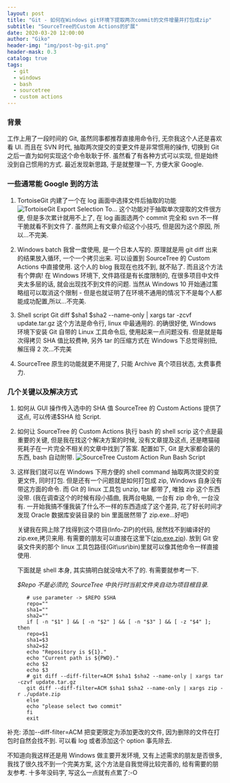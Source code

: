 ```yaml
---
layout: post
title: "Git - 如何在Windows git环境下提取两次commit的文件增量并打包成zip"
subtitle: "SourceTree的Custom Actions的扩展"
date: 2020-03-20 12:00:00
author: "Giko"
header-img: "img/post-bg-git.png"
header-mask: 0.3
catalog: true
tags:
  - git
  - windows
  - bash
  - sourcetree
  - custom actions
---
```


### 背景

工作上用了一段时间的 Git, 虽然同事都推荐直接用命令行, 无奈我这个人还是喜欢看 UI. 而且在 SVN 时代, 抽取两次提交的变更文件是非常惯用的操作, 切换到 Git 之后一直为如何实现这个命令耿耿于怀. 虽然看了有各种方式可以实现, 但是始终没到自己惯用的方式.
最近发现新思路, 于是就整理一下, 方便大家 Google.

### 一些通常能 Google 到的方法

1. TortoiseGit 内建了一个在 log 画面中选择文件后抽取的功能
   ![TortoiseGit Export Selection To...](https://yougikou.github.io/img/post/2020-03-20-HowToDiff2ZipInGit-1.jpg)
   这个功能对于抽取单次提取的文件很方便, 但是多次累计就用不上了, 在 log 画面选两个 commit 完全和 svn 不一样干脆就看不到文件了. 虽然网上有文章介绍这个小技巧, 但是因为这个原因, 所以...不完美.

2. Windows batch
   我曾一度使用, 是一个日本人写的. 原理就是用 git diff 出来的结果放入循环, 一个一个拷贝出来.
   可以设置到 SourceTree 的 Custom Actions 中直接使用.
   这个人的 blog 我现在也找不到, 就不贴了. 而且这个方法有个弊病!
   在 Windows 环境下, 文件路径是有长度限制的, 在很多项目中文件夹太多层的话, 就会出现找不到文件的问题.
   当然从 Windows 10 开始通过策略组可以取消这个限制 - 但是也就证明了在环境不通用的情况下不是每个人都能成功配置,所以...不完美.

3. Shell script
   Git diff $sha1 $sha2 --name-only | xargs tar -zcvf update.tar.gz 这个方法是命令行, linux 中最通用的.
   的确很好使, Windows 环境下安装 Git 自带的 Linux 工具命令后, 使用起来一点问题没有.
   但是就是每次得拷贝 SHA 值比较费神, 另外 tar 的压缩方式在 Windows 下总觉得别扭, 解压得 2 次...不完美

4. SourceTree 原生的功能就更不用提了, 只能 Archive 真个项目状态, 太费事费力.

### 几个关键以及解决方式

1. 如何从 GUI 操作传入选中的 SHA 值
   SourceTree 的 Custom Actions 提供了这点, 可以传递\$SHA 给 Script.

2. 如何让 SourceTree 的 Custom Actions 执行 bash 的 shell scrip
   这个点是最重要的关键, 但是我在找这个解决方案的时候, 没有文章提及这点, 还是瞎猫碰死耗子在一片完全不相关的文章中找到了答案. 配置如下, Git 是大家都会装的东西, bash 自动附带.
   ![SourceTree Custom Action Run Bash Script](https://yougikou.github.io/img/post/2020-03-20-HowToDiff2ZipInGit-2.jpg)

3. 这样我们就可以在 Windows 下用方便的 shell command 抽取两次提交的变更文件, 同时打包.
   但是还有一个问题就是如何打包成 zip, Windows 自身没有带这方面的命令. 而 Git 的 linux 工具包 unzip, tar 都带了, 唯独 zip 这个东西没带. (我在调查这个的时候有段小插曲, 我两台电脑, 一台有 zip 命令, 一台没有. 一开始我搞不懂我装了什么不一样的东西造成了这个差异, 花了好长时间才发现 Oracle 数据库安装目录的 bin 里面居然带了 zip.exe...好吧)

   关键我在网上除了找得到这个项目(Info-ZIP)的代码, 居然找不到编译好的 zip.exe,拷贝来用. 有需要的朋友可以直接在这里下([zip.exe.zip](https://yougikou.github.io/attached/zip.exe.zip)).
   放到 Git 安装文件夹的那个 linux 工具包路径(Git\usr\bin)里就可以像其他命令一样直接使用.

   下面就是 shell 本身, 其实搞明白就没啥大不了的. 有需要就参考一下.

   _\$Repo 不是必须的, SourceTree 中执行时当前文件夹自动为项目根目录._

   ```shell
      # use parameter -> $REPO $SHA
      repo=""
      sha1=""
      sha2=""
      if [ -n "$1" ] && [ -n "$2" ] && [ -n "$3" ] && [ -z "$4" ]; then
      repo=$1
      sha1=$3
      sha2=$2
      echo "Repository is ${1}."
      echo "Current path is ${PWD}."
      echo $2
      echo $3
      # git diff --diff-filter=ACM $sha1 $sha2 --name-only | xargs tar -czvf update.tar.gz
      git diff --diff-filter=ACM $sha1 $sha2 --name-only | xargs zip -r ./update.zip
      else
      echo "please select two commit"
      fi
      exit
   ```

补充: 添加--diff-filter=ACM 把变更限定为添加更改的文件, 因为删除的文件在打包时自然会找不到. 可以看 log 或者添加这个 option 事先除去.

不知道向我这样还是用 Windows 做主要开发环境, 又有上述需求的朋友是否很多, 我找了很久找不到一个完美方案, 这个方法是自我觉得比较完善的, 给有需要的朋友参考.
十多年没码字, 写这么一点就有点累了:-O

